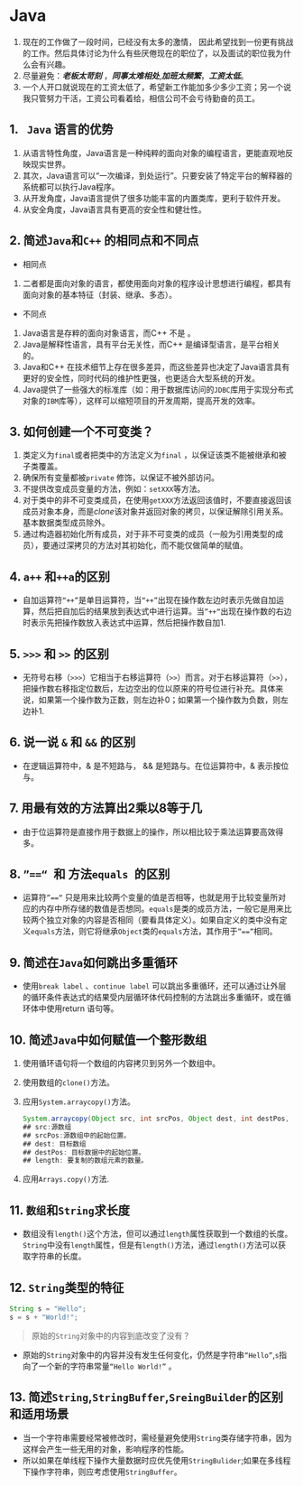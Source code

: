 # Java

1. 现在的工作做了一段时间，已经没有太多的激情， 因此希望找到一份更有挑战的工作。然后具体讨论为什么有些厌倦现在的职位了，以及面试的职位我为什么会有兴趣。
2. 尽量避免：___老板太苛刻___ ，___同事太难相处___,___加班太频繁___，___工资太低___。
3. 一个人开口就说现在的工资太低了，希望新工作能加多少多少工资；另一个说我只管努力干活，工资公司看着给，相信公司不会亏待勤奋的员工。



## 1. ` Java` 语言的优势

1. 从语言特性角度，Java语言是一种纯粹的面向对象的编程语言，更能直观地反映现实世界。
2. 其次，Java语言可以“一次编译，到处运行”。只要安装了特定平台的解释器的系统都可以执行Java程序。
3. 从开发角度，Java语言提供了很多功能丰富的内置类库，更利于软件开发。
4. 从安全角度，Java语言具有更高的安全性和健壮性。



## 2. 简述`Java`和`C++` 的相同点和不同点

+ 相同点

1. 二者都是面向对象的语言，都使用面向对象的程序设计思想进行编程，都具有面向对象的基本特征（封装、继承、多态）。

- 不同点

1. Java语言是存粹的面向对象语言，而C++ 不是 。
2. Java是解释性语言，具有平台无关性，而C++ 是编译型语言，是平台相关的。
3. Java和C++ 在技术细节上存在很多差异，而这些差异也决定了Java语言具有更好的安全性，同时代码的维护性更强，也更适合大型系统的开发。
4. Java提供了一些强大的标准库（如：用于数据库访问的`JDBC`库用于实现分布式对象的`IBM`库等），这样可以缩短项目的开发周期，提高开发的效率。



## 3. 如何创建一个不可变类？

1. 类定义为`final`或者把类中的方法定义为`final` ，以保证该类不能被继承和被子类覆盖。
2. 确保所有变量都被`private` 修饰，以保证不被外部访问。
3. 不提供改变成员变量的方法，例如：`setXXX`等方法。
4. 对于类中的非不可变类成员，在使用`getXXX`方法返回该值时，不要直接返回该成员对象本身，而是*clone*该对象并返回对象的拷贝，以保证解除引用关系。基本数据类型成员除外。
5. 通过构造器初始化所有成员，对于非不可变类的成员（一般为引用类型的成员），要通过深拷贝的方法对其初始化，而不能仅做简单的赋值。



## 4. `a++` 和` ++a `的区别

+ 自加运算符`“++”`是单目运算符，当`“++”`出现在操作数左边时表示先做自加运算，然后把自加后的结果放到表达式中进行运算。当`”++“`出现在操作数的右边时表示先把操作数放入表达式中运算，然后把操作数自加1.





## 5. `>>>` 和 `>>` 的区别

+ 无符号右移（`>>>`）它相当于右移运算符（`>>`）而言。对于右移运算符（`>>`），把操作数右移指定位数后，左边空出的位以原来的符号位进行补充。具体来说，如果第一个操作数为正数，则左边补0；如果第一个操作数为负数，则左边补1.



## 6. 说一说 ``&`` 和 `&&` 的区别

+ 在逻辑运算符中，& 是不短路与， && 是短路与。在位运算符中，& 表示按位与。



## 7. 用最有效的方法算出2乘以8等于几

+ 由于位运算符是直接作用于数据上的操作，所以相比较于乘法运算要高效得多。



## 8. ``”==“ ``和 方法``equals ``的区别

+ 运算符`` ”==“ `` 只是用来比较两个变量的值是否相等，也就是用于比较变量所对应的内存中所存储的数值是否想同。``equals``是类的成员方法，一般它是用来比较两个独立对象的内容是否相同（要看具体定义）。如果自定义的类中没有定义``equals``方法，则它将继承``Object``类的``equals``方法，其作用于``”==”``相同。



## 9. 简述在`Java`如何跳出多重循环

+ 使用``break label`` 、``continue label`` 可以跳出多重循环，还可以通过让外层的循环条件表达式的结果受内层循环体代码控制的方法跳出多重循环，或在循环体中使用return 语句等。



## 10. 简述`Java`中如何赋值一个整形数组

1. 使用循环语句将一个数组的内容拷贝到另外一个数组中。

2. 使用数组的`clone()`方法。

3. 应用`System.arraycopy()`方法。

   ```java
   System.arraycopy(Object src, int srcPos, Object dest, int destPos, int length)
   ## src:源数组
   ## srcPos:源数组中的起始位置。
   ## dest: 目标数组
   ## destPos: 目标数据中的起始位置。
   ## length: 要复制的数组元素的数量。
   ```
   
4. 应用`Arrays.copy()`方法.

## 11. `数组`和`String`求长度

+ 数组没有`length()`这个方法，但可以通过`length`属性获取到一个数组的长度。`String`中没有`length`属性，但是有`length()`方法，通过`length()`方法可以获取字符串的长度。



## 12. `String`类型的特征

```java
String s = "Hello";
s = s + "World!";
```

> 原始的`String`对象中的内容到底改变了没有？

+ 原始的`String`对象中的内容并没有发生任何变化，仍然是字符串`“Hello”`,`s`指向了一个新的字符串常量`“Hello World!”` 。

## 13. 简述`String`,`StringBuffer`,`SreingBuilder`的区别和适用场景

+ 当一个字符串需要经常被修改时，需经量避免使用`String`类存储字符串，因为这样会产生一些无用的对象，影响程序的性能。
+ 所以如果在单线程下操作大量数据时应优先使用`StringBulider`;如果在多线程下操作字符串，则应考虑使用`StringBuffer`。









